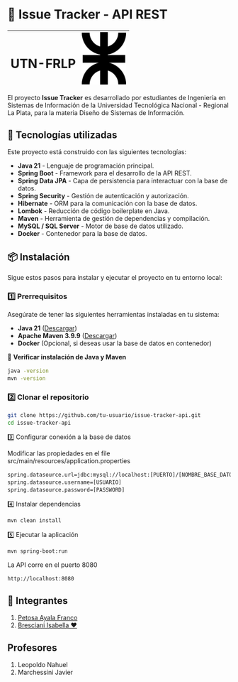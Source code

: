 # 📌 Issue Tracker - API REST

| <h1>UTN-FRLP</h1> | <img src="./logo.png" alt="Logo del Proyecto" width="100"> |
|-------------------|----------------------------------|

El proyecto **Issue Tracker** es desarrollado por estudiantes de Ingeniería en Sistemas de Información de la Universidad Tecnológica Nacional - Regional La Plata, para la materia Diseño de Sistemas de Información.

## 🚀 Tecnologías utilizadas  

Este proyecto está construido con las siguientes tecnologías:  

- **Java 21** - Lenguaje de programación principal.  
- **Spring Boot** - Framework para el desarrollo de la API REST.  
- **Spring Data JPA** - Capa de persistencia para interactuar con la base de datos.  
- **Spring Security** - Gestión de autenticación y autorización.  
- **Hibernate** - ORM para la comunicación con la base de datos.  
- **Lombok** - Reducción de código boilerplate en Java.  
- **Maven** - Herramienta de gestión de dependencias y compilación.  
- **MySQL / SQL Server** - Motor de base de datos utilizado.  
- **Docker** - Contenedor para la base de datos.  

## 📦 Instalación  

Sigue estos pasos para instalar y ejecutar el proyecto en tu entorno local:  

### 1️⃣ Prerrequisitos  

Asegúrate de tener las siguientes herramientas instaladas en tu sistema:  

- **Java 21** ([Descargar](https://www.oracle.com/java/technologies/javase/jdk21-archive-downloads.html))  
- **Apache Maven 3.9.9** ([Descargar](https://maven.apache.org/download.cgi))  
- **Docker** (Opcional, si deseas usar la base de datos en contenedor)  

🔹 **Verificar instalación de Java y Maven**  

```sh
java -version
mvn -version
```

### 2️⃣ Clonar el repositorio

```sh
git clone https://github.com/tu-usuario/issue-tracker-api.git
cd issue-tracker-api
```

3️⃣ Configurar conexión a la base de datos

Modificar las propiedades en el file src/main/resources/application.properties

```sh
spring.datasource.url=jdbc:mysql://localhost:[PUERTO]/[NOMBRE_BASE_DATOS] 
spring.datasource.username=[USUARIO] 
spring.datasource.password=[PASSWORD]
```

4️⃣ Instalar dependencias

```sh
mvn clean install
```

5️⃣ Ejecutar la aplicación

```sh
mvn spring-boot:run
```

La API corre en el puerto 8080
``` sh
http://localhost:8080
```

## 👥 Integrantes  
1. [Petosa Ayala Franco](https://www.linkedin.com/in/franco-petosa-ayala-48b8b9206/)  
2. [Bresciani Isabella ❤️](https://www.linkedin.com/in/tu-perfil-isabella)  

## Profesores
1. Leopoldo Nahuel
2. Marchessini Javier